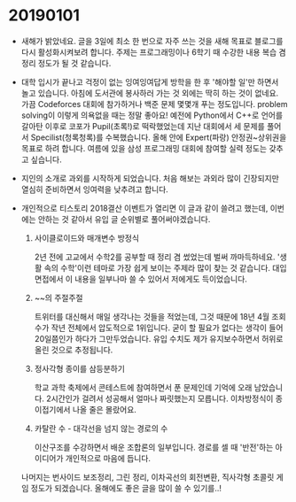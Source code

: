 # 20190101

* 새해가 밝았네요. 글을 3일에 최소 한 번으로 자주 쓰는 것을 새해 목표로 블로그를 다시 활성화시켜보려 합니다. 주제는 프로그래밍이나 6학기 때 수강한 내용 복습 겸 정리 정도가 될 것 같습니다.

* 대학 입시가 끝나고 걱정이 없는 잉여잉여답게 방학을 한 후 '해야할 일'만 하면서 놀고 있습니다. 아침에 도서관에 봉사하러 가는 것 외에는 딱히 하는 것이 없네요. 가끔 Codeforces 대회에 참가하거나 백준 문제 몇몇개 푸는 정도입니다. problem solving이 이렇게 의욕없을 때는 정말 좋아요! 예전에 Python에서 C++로 언어를 갈아탄 이후로 코포가 Pupil(초록!)로 떡락했었는데 지난 대회에서 세 문제를 풀어서 Specilist(청록청록)를 수복했습니다. 올해 안에 Expert(파랑) 안정권~상위권을 목표로 하려 합니다. 여름에 있을 삼성 프로그래밍 대회에 참여할 실력 정도는 갖추고 싶습니다.

* 지인의 소개로 과외를 시작하게 되었습니다. 처음 해보는 과외라 많이 긴장되지만 열심히 준비하면서 잉여력을 낮추려고 합니다.

* 개인적으로 티스토리 2018결산 이벤트가 열리면 이 글과 같이 쓸려고 했는데, 이번에는 안하는 것 같아서 유입 글 순위별로 풀어써야겠습니다.

  1. 사이클로이드와 매개변수 방정식

     2년 전에 고교에서 수학2를 공부할 때 정리 겸 썼었는데 벌써 까마득하네요. '생활 속의 수학'이런 테마로 가장 쉽게 보이는 주제라 많이 찾는 것 같습니다. 대입 면접에서 이 내용을 일부나마 쓸 수 있어서 저에게도 득이었습니다.

  2. ~~의 주절주절

     트위터를 대신해서 매일 생각나는 것들을 적었는데, 그것 때문에 18년 4월 조회수가 작년 전체에서 압도적으로 1위입니다. 굳이 할 필요가 없다는 생각이 들어 20일쯤인가 하다가 그만두었습니다. 유입 수치도 제가 유지보수하면서 허위로 올린 것으로 추정됩니다.

  3. 정사각형 종이를 삼등분하기

     학교 과학 축제에서 콘테스트에 참여하면서 푼 문제인데 기억에 오래 남았습니다. 2시간인가 걸려서 성공해서 얼마나 짜릿했는지 모릅니다. 이차방정식이 종이접기에서 나올 줄은 몰랐어요.

  4. 카탈란 수 - 대각선을 넘지 않는 경로의 수

     이산구조를 수강하면서 배운 조합론의 일부입니다. 경로를 셀 때 '반전'하는 아이디어가 개인적으로 마음에 듭니다.

  나머지는 번사이드 보조정리, 그린 정리, 이차곡선의 회전변환, 직사각형 초콜릿 게임 정도가 되겠습니다. 올해에도 좋은 글을 많이 쓸 수 있기를..!
